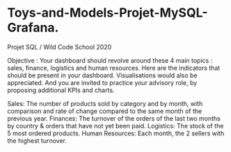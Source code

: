 # Toys-and-Models-Projet-MySQL-Grafana.
 Projet SQL / Wild Code School 2020  

Objective : Your dashboard should revolve around these 4 main topics : sales, finance, logistics and human resources. Here are the indicators that should be present in your dashboard. Visualisations would also be appreciated. And you are invited to practice your advisory role, by proposing additional KPIs and charts.

Sales: The number of products sold by category and by month, with comparison and rate of change compared to the same month of the previous year. 
Finances: The turnover of the orders of the last two months by country & orders that have not yet been paid. 
Logistics: The stock of the 5 most ordered products. 
Human Resources: Each month, the 2 sellers with the highest turnover.
